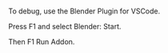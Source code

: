 #

To debug, use the Blender Plugin for VSCode. 

Press F1 and select Blender: Start.

Then F1 Run Addon. 

